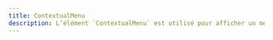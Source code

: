 ```yaml
---
title: ContextualMenu
description: L’élément `ContextualMenu` est utilisé pour afficher un menu avec une liste d'onglet de navigation.
---
```


<doc-tabs>

<doc-tab-item label="Utilisation">

<doc-example file="contextual-menu/base"></doc-example>

</doc-tab-item>

<doc-tab-item label="API">
<doc-api name="contextual-menu"></doc-api>
</doc-tab-item>

</doc-tabs>
